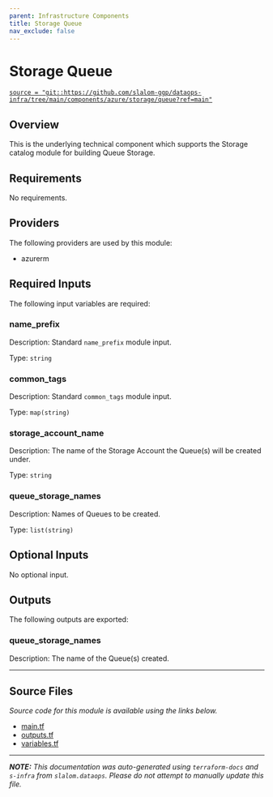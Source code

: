 ```yaml
---
parent: Infrastructure Components
title: Storage Queue
nav_exclude: false
---
```


# Storage Queue

[`source = "git::https://github.com/slalom-ggp/dataops-infra/tree/main/components/azure/storage/queue?ref=main"`](https://github.com/slalom-ggp/dataops-infra/tree/main/components/azure/storage/queue)

## Overview

This is the underlying technical component which supports the Storage catalog module for
building Queue Storage.

## Requirements

No requirements.

## Providers

The following providers are used by this module:

- azurerm

## Required Inputs

The following input variables are required:

### name_prefix

Description: Standard `name_prefix` module input.

Type: `string`

### common_tags

Description: Standard `common_tags` module input.

Type: `map(string)`

### storage_account_name

Description: The name of the Storage Account the Queue(s) will be created under.

Type: `string`

### queue_storage_names

Description: Names of Queues to be created.

Type: `list(string)`

## Optional Inputs

No optional input.

## Outputs

The following outputs are exported:

### queue_storage_names

Description: The name of the Queue(s) created.

---

## Source Files

_Source code for this module is available using the links below._

- [main.tf](https://github.com/slalom-ggp/dataops-infra/tree/main//components/azure/storage/queue/main.tf)
- [outputs.tf](https://github.com/slalom-ggp/dataops-infra/tree/main//components/azure/storage/queue/outputs.tf)
- [variables.tf](https://github.com/slalom-ggp/dataops-infra/tree/main//components/azure/storage/queue/variables.tf)

---

_**NOTE:** This documentation was auto-generated using
`terraform-docs` and `s-infra` from `slalom.dataops`.
Please do not attempt to manually update this file._

